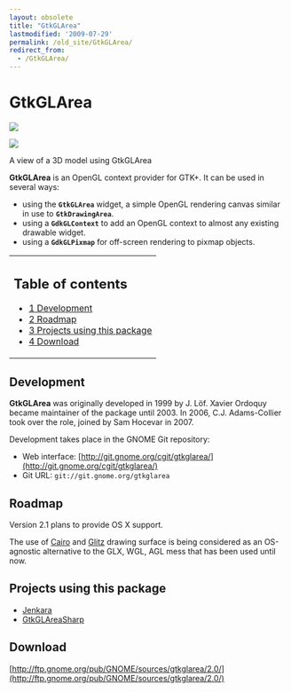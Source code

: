 ```yaml
---
layout: obsolete
title: "GtkGLArea"
lastmodified: '2009-07-29'
permalink: /old_site/GtkGLArea/
redirect_from:
  - /GtkGLArea/
---
```


GtkGLArea
=========

[![]({{site.github.url}}/old_site/images/7/72/Gtkgl.png)]({{site.github.url}}/old_site/images/7/72/Gtkgl.png)

[![](/skins/common/images/magnify-clip.png)]({{site.github.url}}/old_site/images/7/72/Gtkgl.png "Enlarge")

A view of a 3D model using GtkGLArea

**GtkGLArea** is an OpenGL context provider for GTK+. It can be used in several ways:

-   using the **`GtkGLArea`** widget, a simple OpenGL rendering canvas similar in use to **`GtkDrawingArea`**.
-   using a **`GdkGLContext`** to add an OpenGL context to almost any existing drawable widget.
-   using a **`GdkGLPixmap`** for off-screen rendering to pixmap objects.

<table>
<col width="100%" />
<tbody>
<tr class="odd">
<td align="left"><h2>Table of contents</h2>
<ul>
<li><a href="#development">1 Development</a></li>
<li><a href="#roadmap">2 Roadmap</a></li>
<li><a href="#projects-using-this-package">3 Projects using this package</a></li>
<li><a href="#download">4 Download</a></li>
</ul></td>
</tr>
</tbody>
</table>

Development
-----------

**GtkGLArea** was originally developed in 1999 by J. Löf. Xavier Ordoquy became maintainer of the package until 2003. In 2006, C.J. Adams-Collier took over the role, joined by Sam Hocevar in 2007.

Development takes place in the GNOME Git repository:

-   Web interface: [http://git.gnome.org/cgit/gtkglarea/](http://git.gnome.org/cgit/gtkglarea/)
-   Git URL: `git://git.gnome.org/gtkglarea`

Roadmap
-------

Version 2.1 plans to provide OS X support.

The use of [Cairo](http://cairographics.org/introduction) and [Glitz](http://www.freedesktop.org/Software/glitz) drawing surface is being considered as an OS-agnostic alternative to the GLX, WGL, AGL mess that has been used until now.

Projects using this package
---------------------------

-   [Jenkara]({{site.github.url}}/old_site/Jenkara "Jenkara")
-   [GtkGLAreaSharp]({{site.github.url}}/old_site/GtkGLAreaSharp "GtkGLAreaSharp")

Download
--------

[http://ftp.gnome.org/pub/GNOME/sources/gtkglarea/2.0/](http://ftp.gnome.org/pub/GNOME/sources/gtkglarea/2.0/)


